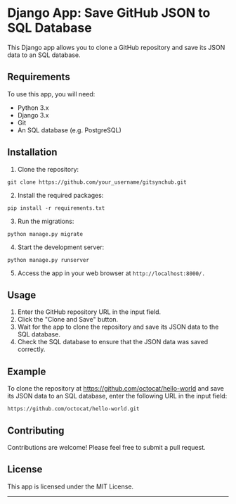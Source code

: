 # Django App: Save GitHub JSON to SQL Database

This Django app allows you to clone a GitHub repository and save its JSON data to an SQL database.

## Requirements

To use this app, you will need:

- Python 3.x
- Django 3.x
- Git
- An SQL database (e.g. PostgreSQL)

## Installation

1. Clone the repository:

`git clone https://github.com/your_username/gitsynchub.git`


2. Install the required packages:

`pip install -r requirements.txt`

3. Run the migrations:

`python manage.py migrate`

4. Start the development server:

`python manage.py runserver`

5. Access the app in your web browser at `http://localhost:8000/.`

## Usage

1. Enter the GitHub repository URL in the input field.
2. Click the "Clone and Save" button.
3. Wait for the app to clone the repository and save its JSON data to the SQL database.
4. Check the SQL database to ensure that the JSON data was saved correctly.

## Example

To clone the repository at https://github.com/octocat/hello-world and save its JSON data to an SQL database, enter the following URL in the input field:

`https://github.com/octocat/hello-world.git`

## Contributing

Contributions are welcome! Please feel free to submit a pull request.

## License

This app is licensed under the MIT License.

---

